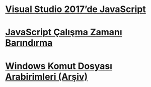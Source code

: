 # [Visual Studio 2017’de JavaScript](javascript/javascript-in-vs-2017.md)
# [JavaScript Çalışma Zamanı Barındırma](chakra-hosting/javascript-runtime-hosting.md)
# [Windows Komut Dosyası Arabirimleri (Arşiv)](winscript/windows-script-interfaces.md)
